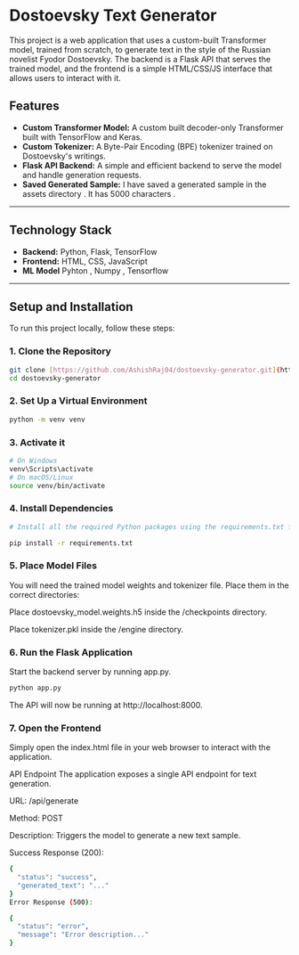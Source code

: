 # Dostoevsky Text Generator

This project is a web application that uses a custom-built Transformer model, trained from scratch, to generate text in the style of the Russian novelist Fyodor Dostoevsky. The backend is a Flask API that serves the trained model, and the frontend is a simple HTML/CSS/JS interface that allows users to interact with it.




## Features

- **Custom Transformer Model:** A custom built decoder-only Transformer built with TensorFlow and Keras.
- **Custom Tokenizer:** A Byte-Pair Encoding (BPE) tokenizer trained on Dostoevsky's writings.
- **Flask API Backend:** A simple and efficient backend to serve the model and handle generation requests.
- **Saved Generated Sample:** I have saved a generated sample in the assets directory . It has 5000 characters .

---

## Technology Stack

- **Backend:** Python, Flask, TensorFlow
- **Frontend:** HTML, CSS, JavaScript
- **ML Model** Pyhton , Numpy , Tensorflow

---

## Setup and Installation

To run this project locally, follow these steps:

### 1. Clone the Repository

```bash
git clone [https://github.com/AshishRaj04/dostoevsky-generator.git](https://github.com/AshishRaj04/dostoevsky-generator.git)
cd dostoevsky-generator
```
### 2. Set Up a Virtual Environment
```bash
python -m venv venv
```
### 3. Activate it
```bash
# On Windows
venv\Scripts\activate
# On macOS/Linux
source venv/bin/activate
```

### 4. Install Dependencies
```bash
# Install all the required Python packages using the requirements.txt file.

pip install -r requirements.txt
```
### 5. Place Model Files
You will need the trained model weights and tokenizer file. Place them in the correct directories:

Place dostoevsky_model.weights.h5 inside the /checkpoints directory.

Place tokenizer.pkl inside the /engine directory.

### 6. Run the Flask Application
Start the backend server by running app.py.
```bash
python app.py
```
The API will now be running at http://localhost:8000.

### 7. Open the Frontend
Simply open the index.html file in your web browser to interact with the application.

API Endpoint
The application exposes a single API endpoint for text generation.

URL: /api/generate

Method: POST

Description: Triggers the model to generate a new text sample.

Success Response (200):
```bash
{
  "status": "success",
  "generated_text": "..."
}
Error Response (500):

{
  "status": "error",
  "message": "Error description..."
}
```